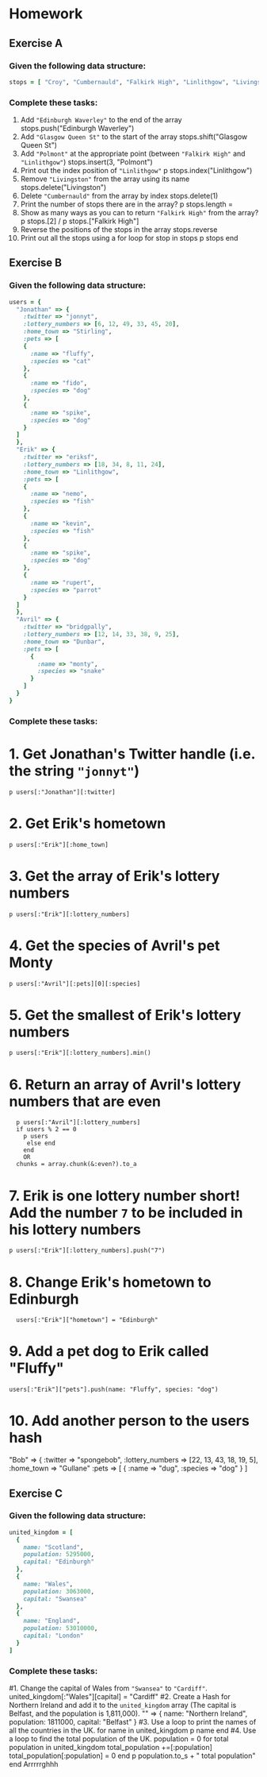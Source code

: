 # Homework

## Exercise A

### Given the following data structure:

```ruby
stops = [ "Croy", "Cumbernauld", "Falkirk High", "Linlithgow", "Livingston", "Haymarket" ]
```
### Complete these tasks:

1. Add `"Edinburgh Waverley"` to the end of the array
   stops.push("Edinburgh Waverley")
2. Add `"Glasgow Queen St"` to the start of the array
   stops.shift("Glasgow Queen St")
3. Add `"Polmont"` at the appropriate point (between `"Falkirk High"` and `"Linlithgow"`)
   stops.insert(3, "Polmont")
4. Print out the index position of `"Linlithgow"`
   p stops.index("Linlithgow")
5. Remove `"Livingston"` from the array using its name
   stops.delete("Livingston")
6. Delete `"Cumbernauld"` from the array by index
   stops.delete(1)
7. Print the number of stops there are in the array?
   p stops.length =
8. Show as many ways as you can to return `"Falkirk High"` from the array?
   p stops.[2]  / p stops.["Falkirk High"]
9. Reverse the positions of the stops in the array
   stops.reverse
10. Print out all the stops using a for loop
   for stop in stops
   p stops
    end

## Exercise B

### Given the following data structure:

```ruby
users = {
  "Jonathan" => {
    :twitter => "jonnyt",
    :lottery_numbers => [6, 12, 49, 33, 45, 20],
    :home_town => "Stirling",
    :pets => [
    {
      :name => "fluffy",
      :species => "cat"
    },
    {
      :name => "fido",
      :species => "dog"
    },
    {
      :name => "spike",
      :species => "dog"
    }
  ]  
  },
  "Erik" => {
    :twitter => "eriksf",
    :lottery_numbers => [18, 34, 8, 11, 24],
    :home_town => "Linlithgow",
    :pets => [
    {
      :name => "nemo",
      :species => "fish"
    },
    {
      :name => "kevin",
      :species => "fish"
    },
    {
      :name => "spike",
      :species => "dog"
    },
    {
      :name => "rupert",
      :species => "parrot"
    }
  ]
  },
  "Avril" => {
    :twitter => "bridgpally",
    :lottery_numbers => [12, 14, 33, 38, 9, 25],
    :home_town => "Dunbar",
    :pets => [
      {
        :name => "monty",
        :species => "snake"
      }
    ]
  }
}
```

### Complete these tasks:
# 1. Get Jonathan's Twitter handle (i.e. the string `"jonnyt"`)
    p users[:"Jonathan"][:twitter]
# 2. Get Erik's hometown
    p users[:"Erik"][:home_town]
# 3. Get the array of Erik's lottery numbers
    p users[:"Erik"][:lottery_numbers]
# 4. Get the species of Avril's pet Monty
    p users[:"Avril"][:pets][0][:species]
# 5. Get the smallest of Erik's lottery numbers
    p users[:"Erik"][:lottery_numbers].min()
# 6. Return an array of Avril's lottery numbers that are even
      p users[:"Avril"][:lottery_numbers]
      if users % 2 == 0
        p users
         else end
        end
        OR
      chunks = array.chunk(&:even?).to_a  
# 7. Erik is one lottery number short! Add the number `7` to be included in his lottery numbers
    p users[:"Erik"][:lottery_numbers].push("7")
# 8. Change Erik's hometown to Edinburgh
      users[:"Erik"]["hometown"] = "Edinburgh"
# 9. Add a pet dog to Erik called "Fluffy"
    users[:"Erik"]["pets"].push(name: "Fluffy", species: "dog")

# 10. Add another person to the users hash
"Bob" => {
  :twitter => "spongebob",
  :lottery_numbers => [22, 13, 43, 18, 19, 5],
  :home_town => "Gullane"
  :pets => [
    {
      :name => "dug",
      :species => "dog"
    }
  ]
## Exercise C

### Given the following data structure:

```ruby
united_kingdom = [
  {
    name: "Scotland",
    population: 5295000,
    capital: "Edinburgh"
  },
  {
    name: "Wales",
    population: 3063000,
    capital: "Swansea"
  },
  {
    name: "England",
    population: 53010000,
    capital: "London"
  }
]
```
### Complete these tasks:

#1. Change the capital of Wales from `"Swansea"` to `"Cardiff"`.
    united_kingdom[:"Wales"][capital] = "Cardiff"
#2. Create a Hash for Northern Ireland and add it to the `united_kingdom` array (The capital is Belfast, and the population is 1,811,000).
    "" => {
     name: "Northern Ireland",
     population: 1811000,
     capital: "Belfast"
    }
#3. Use a loop to print the names of all the countries in the UK.
    for name in united_kingdom
    p name
    end
#4. Use a loop to find the total population of the UK.
population = 0
for total population in united_kingdom
   total_population +=[:population]
  total_population[:population] = 0
end
p population.to_s + " total population"
end
Arrrrrghhh 
